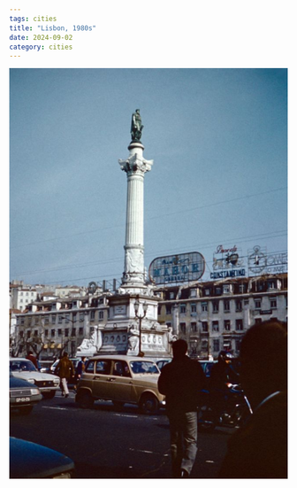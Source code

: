 ```yaml
---
tags: cities
title: "Lisbon, 1980s"
date: 2024-09-02
category: cities
---
```


![lisbon-1980s-1.jpg](https://raw.githubusercontent.com/muneer78/muneer78.github.io/master/images/lisbon-1980s-1.jpg)